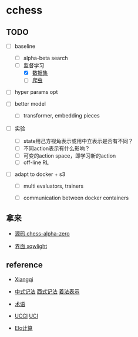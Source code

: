 # cchess

## TODO

- [ ] baseline

  - [ ] alpha-beta search
  - [ ] 监督学习
    - [x] [数据集](https://www.kaggle.com/boyofans/onlinexiangqi)
    - [ ] [爬虫](xqbase.com)

- [ ] hyper params opt

- [ ] better model

  - [ ] transformer, embedding pieces

- [ ] 实验

  - [ ] state用己方视角表示或用中立表示是否有不同？
  - [ ] 不同action表示有什么影响？
  - [ ] 可变的action space，即学习新的action
  - [ ] off-line RL

- [ ] adapt to docker + s3

  - [ ] multi evaluators, trainers
  - [ ] communication between docker containers

  

## 拿来

* [源码 chess-alpha-zero](https://github.com/Zeta36/chess-alpha-zero.git)

* [界面 xqwlight](https://github.com/xqbase/xqwlight.git)



## reference

* [Xiangqi](https://en.wikipedia.org/wiki/Xiangqi)

* [中式记法](https://zh.wikipedia.org/wiki/%E8%B1%A1%E6%A3%8B) [西式记法](http://wxf.ca/xq/computer/wxf_notation.html) [着法表示](https://www.xqbase.com/protocol/cchess_move.htm)

* [术语](http://wxf.ca/xq/computer/XIANGQI_TERMS_IN_ENGLISH.pdf)

* [UCCI](https://www.xqbase.com/protocol/cchess_ucci.htm) [UCI](https://gist.github.com/aliostad/f4470274f39d29b788c1b09519e67372)

* [Elo计算](https://www.xqbase.com/protocol/elostat.htm)

  
